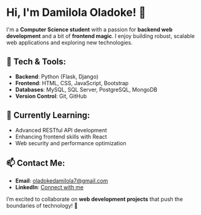 # Hi, I'm Damilola Oladoke! 👋

I'm a **Computer Science student** with a passion for **backend web development** and a bit of **frontend magic**. I enjoy building robust, scalable web applications and exploring new technologies.

## 🔧 Tech & Tools:
- **Backend**: Python (Flask, Django)
- **Frontend**: HTML, CSS, JavaScript, Bootstrap
- **Databases**: MySQL, SQL Server, PostgreSQL, MongoDB
- **Version Control**: Git, GitHub

## 🌱 Currently Learning:
- Advanced RESTful API development
- Enhancing frontend skills with React
- Web security and performance optimization

## 📫 Contact Me:
- **Email**: [oladokedamilola7@gmail.com](mailto:oladokedamilola7@gmail.com)
- **LinkedIn**: [Connect with me](https://www.linkedin.com/in/oladokedamilola)

I’m excited to collaborate on **web development projects** that push the boundaries of technology! 🚀
